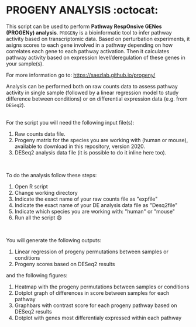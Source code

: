 # PROGENY ANALYSIS :octocat:
This script can be used to perform **Pathway RespOnsive GENes (PROGENy) analysis**. `PROGENy` is a bioinformatic tool to infer pathway activity based on transcriptomic data. Based on perturbation experiments, it asigns scores to each gene involved in a pathway depending on how correlates each gene to each pathway activation. Then it calculates pathway activity based on expression level/deregulation of these genes in your sample(s).

For more information go to: https://saezlab.github.io/progeny/ 

Analysis can be performed both on raw counts data to assess pathway activity in single sample (followed by a linear regression model to study difference between conditions) or on differential expression data (e.g. from `DESeq2`).<br/>
<br/>

For the script you will need the following input file(s):
  1. Raw counts data file.
  2. Progeny matrix for the species you are working with (human or mouse), available to download in this repository, version 2020.
  3. DESeq2 analysis data file (it is possible to do it inline here too).<br/>
  <br/>
  
To do the analysis follow these steps:
  1. Open R script
  2. Change working directory
  3. Indicate the exact name of your raw counts file as "expfile"
  4. Indicate the exact name of your DE analysis data file as "Desq2file"
  5. Indicate which species you are working with: "human" or "mouse"  
  6. Run all the script :smile:<br/>
  <br/>

You will generate the following outputs:<br/>
1. Linear regression of progeny permutations between samples or conditions<br/>
2. Progeny scores based on DESeq2 results<br/>

and the following figures:<br/>
1. Heatmap with the progeny permutations between samples or conditions<br/>
2. Dotplot graph of differences in score between samples for each pathway<br/>
3. Graphbars with contrast score for each progeny pathway based on DESeq2 results<br/>
4. Dotplot with genes most differentialy expressed within each pathway<br/>

